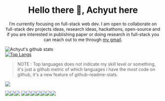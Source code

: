 <h1 align="center"> Hello there 👋, Achyut here</h1>
<p align="center">I’m currently focusing on  full-stack web dev. I am open to collaborate on full-stack dev projects ideas, research ideas, hackathons, open-source and if you are interested in publishing paper or doing research in full-stack you can reach out  to me through <a href="mailto:achyutkumar488@gmail.com">my gmail</a>.</p>
</div>
 
![Achyut's github stats](https://github-readme-stats.vercel.app/api?username=Sloth-Panda&theme=chartreuse-dark&count_private=true&show_icons=true)<br>
[![Top Langs](https://github-readme-stats.vercel.app/api/top-langs/?username=Sloth-Panda&theme=merko)](https://github.com/Sloth-Panda/github-readme-stats)<br>
>NOTE : Top languages does not indicate my skill level or something, it's just a github metric of which languages i have the most code on github, it's a new feature of github-readme-stats.<br>
  
 [ <img src="https://img.shields.io/badge/LinkedIn-0077B5?style=for-the-badge&logo=linkedin&logoColor=white">](https://www.linkedin.com/in/achyut-kumar-panda-22967a19a/)<br>
 
 
 <img src="https://img.shields.io/badge/HTML5-E34F26?style=for-the-badge&logo=html5&logoColor=white"><img src="https://img.shields.io/badge/CSS3-1572B6?style=for-the-badge&logo=css3&logoColor=white"><img src="https://img.shields.io/badge/Python-14354C?style=for-the-badge&logo=python&logoColor=white">
 <img src="https://img.shields.io/badge/Java-ED8B00?style=for-the-badge&logo=java&logoColor=white"><img src="https://img.shields.io/badge/JavaScript-F7DF1E?style=for-the-badge&logo=javascript&logoColor=black"><img src="https://img.shields.io/badge/Bootstrap-563D7C?style=for-the-badge&logo=bootstrap&logoColor=white"><img src="https://img.shields.io/badge/jQuery-0769AD?style=for-the-badge&logo=jquery&logoColor=white"><img src="https://img.shields.io/badge/Node.js-43853D?style=for-the-badge&logo=node.js&logoColor=white"><img src="https://img.shields.io/badge/React-20232A?style=for-the-badge&logo=react&logoColor=61DAFB"><img src="https://img.shields.io/badge/MongoDB-4EA94B?style=for-the-badge&logo=mongodb&logoColor=white">
 
 
